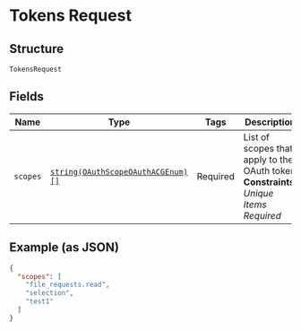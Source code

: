 
# Tokens Request

## Structure

`TokensRequest`

## Fields

| Name | Type | Tags | Description | Getter | Setter |
|  --- | --- | --- | --- | --- | --- |
| `scopes` | [`string(OAuthScopeOAuthACGEnum)[]`](../../doc/models/o-auth-scope-o-auth-acg-enum.md) | Required | List of scopes that apply to the OAuth token<br>**Constraints**: *Unique Items Required* | getScopes(): array | setScopes(array scopes): void |

## Example (as JSON)

```json
{
  "scopes": [
    "file_requests.read",
    "selection",
    "test1"
  ]
}
```

